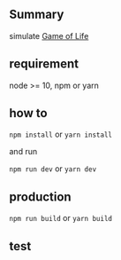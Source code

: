 ## Summary
simulate [Game of Life](https://en.wikipedia.org/wiki/Conway%27s_Game_of_Life)

## requirement

node >= 10,
npm or yarn

## how to

`npm install` or `yarn install`

and run

`npm run dev` or `yarn dev`

## production

`npm run build` or `yarn build`

## test